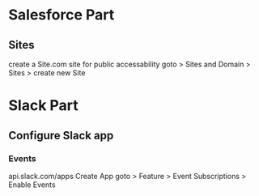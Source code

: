 # Salesforce Part
## Sites
create a Site.com site for public accessability
goto > Sites and Domain > Sites > create new Site 
# Slack Part
## Configure Slack app
### Events
api.slack.com/apps
Create App
goto > Feature > Event Subscriptions > Enable Events



